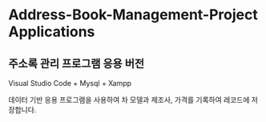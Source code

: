 # Address-Book-Management-Project Applications
## 주소록 관리 프로그램 응용 버전
Visual Studio Code + Mysql + Xampp

데이터 기반 응용 프로그램을 사용하여 차 모델과 제조사, 가격를 기록하여 레코드에 저장합니다.
